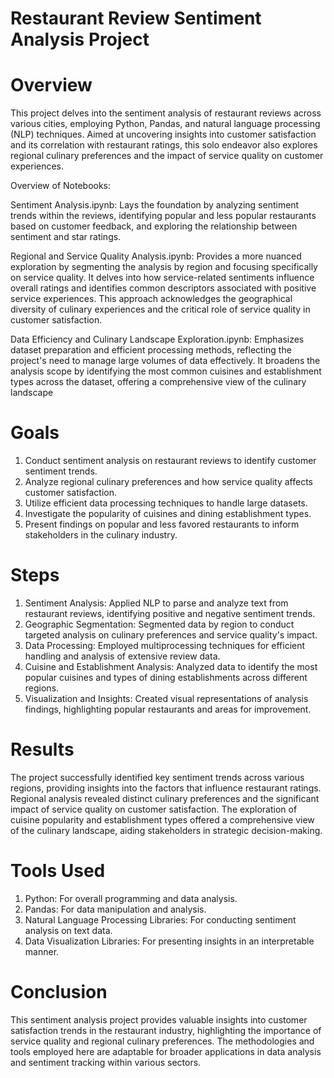 # Restaurant Review Sentiment Analysis Project

# Overview
This project delves into the sentiment analysis of restaurant reviews across various cities, employing Python, Pandas, and natural language processing (NLP) techniques. Aimed at uncovering insights into customer satisfaction and its correlation with restaurant ratings, this solo endeavor also explores regional culinary preferences and the impact of service quality on customer experiences.

Overview of Notebooks:

Sentiment Analysis.ipynb: Lays the foundation by analyzing sentiment trends within the reviews, identifying popular and less popular restaurants based on customer feedback, and exploring the relationship between sentiment and star ratings.

Regional and Service Quality Analysis.ipynb: Provides a more nuanced exploration by segmenting the analysis by region and focusing specifically on service quality. It delves into how service-related sentiments influence overall ratings and identifies common descriptors associated with positive service experiences. This approach acknowledges the geographical diversity of culinary experiences and the critical role of service quality in customer satisfaction.

Data Efficiency and Culinary Landscape Exploration.ipynb: Emphasizes dataset preparation and efficient processing methods, reflecting the project's need to manage large volumes of data effectively. It broadens the analysis scope by identifying the most common cuisines and establishment types across the dataset, offering a comprehensive view of the culinary landscape

# Goals
1) Conduct sentiment analysis on restaurant reviews to identify customer sentiment trends.
2) Analyze regional culinary preferences and how service quality affects customer satisfaction.
3) Utilize efficient data processing techniques to handle large datasets.
4) Investigate the popularity of cuisines and dining establishment types.
5) Present findings on popular and less favored restaurants to inform stakeholders in the culinary industry.

# Steps
1) Sentiment Analysis: Applied NLP to parse and analyze text from restaurant reviews, identifying positive and negative sentiment trends.
2) Geographic Segmentation: Segmented data by region to conduct targeted analysis on culinary preferences and service quality's impact.
3) Data Processing: Employed multiprocessing techniques for efficient handling and analysis of extensive review data.
4) Cuisine and Establishment Analysis: Analyzed data to identify the most popular cuisines and types of dining establishments across different regions.
5) Visualization and Insights: Created visual representations of analysis findings, highlighting popular restaurants and areas for improvement.

# Results
The project successfully identified key sentiment trends across various regions, providing insights into the factors that influence restaurant ratings. Regional analysis revealed distinct culinary preferences and the significant impact of service quality on customer satisfaction. The exploration of cuisine popularity and establishment types offered a comprehensive view of the culinary landscape, aiding stakeholders in strategic decision-making.

# Tools Used
1) Python: For overall programming and data analysis.
2) Pandas: For data manipulation and analysis.
3) Natural Language Processing Libraries: For conducting sentiment analysis on text data.
4) Data Visualization Libraries: For presenting insights in an interpretable manner.

# Conclusion
This sentiment analysis project provides valuable insights into customer satisfaction trends in the restaurant industry, highlighting the importance of service quality and regional culinary preferences. The methodologies and tools employed here are adaptable for broader applications in data analysis and sentiment tracking within various sectors.
